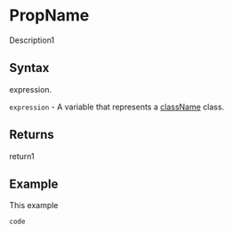 # PropName

Description1

## Syntax

expression.

`expression` - A variable that represents a [className](../classLink.md) class.

## Returns

return1

## Example

This example

```javascript
code
```